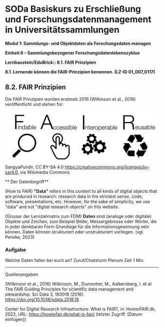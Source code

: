 <!--

author: Canan Hastik 
author: 
email:    
version:  v1
language: DE
lizenz: cc by
modultitel: Modul 1, Teil 1: Sammlungs- und Objektdaten als Forschungsdaten managen
eineit: 5
einheitstitel: Open Science in wissenschaftlichen Universitätssammlungen
lernziele:

icon:     https://raw.githubusercontent.com/chastik/Beratung_Dateityp_Bild/refs/heads/main/SODa-Logo_full.svg
link:     https://raw.githubusercontent.com/chastik/Beratung/refs/heads/main/soda.css

comment:  WissKi SODA OERs

-->

# SODa Basiskurs zu Erschließung und Forschungsdatenmanagement in Universitätssammlungen

**Modul 1: Sammlungs- und Objektdaten als Forschungsdaten managen**

**Einheit 6 – Sammlungsbezogener Forschungsdatenlebenszyklus**

**Lernbaustein/EduBrick:: 8.1. FAIR Prinzipien**

**8.1. Lernende können die FAIR-Prinzipien benennen. (LZ-ID 01_007_0117)**


## 8.2. FAIR Prinzipien

Die FAIR Prinzipien wurden erstmals 2016 (Wilkinson et al., 2016) veröffentlicht und stehen für: 

![](https://github.com/chastik/Beratung_Dateityp_Bild/blob/main/1024px-FAIR_data_principles.jpg)<!--width="100%"--> SangyaPundir, CC BY-SA 4.0 <https://creativecommons.org/licenses/by-sa/4.0>, via Wikimedia Commons


** Der Datenbegriff**

(How to FAIR) **"Data"** refers in this context to all kinds of digital objects that are produced in research: research data in the strictest sense, code, software, presentations, etc. However, for the sake of simplicity, we use "data" and not "digital research objects" on this website.

(Glossar der Lernzielmatrix zum FDM) **Daten** sind (analoge oder digitale) Objekte und Zeichen, zum Beispiel Bilder, Messergebnisse oder Wörter, die in jeder denkbaren Form Grundlage für die Informationsgewinnung sein können. Daten können strukturiert oder unstrukturiert vorliegen. (vgl. Persike, 2023)

### Aufgabe

Welche Daten fallen bei euch an?
Zuruf/Chatsturm
Plenum
Zeit 1 Min.

-----------
Quellenangaben

(Wilkinson et al., 2016) Wilkinson, M., Dumontier, M., Aalbersberg, I. et al. The FAIR Guiding Principles for scientific data management and stewardship. Sci Data 3, 160018 (2016). https://doi.org/10.1038/sdata.2016.18

Center for Digital Research Infrastructure: What is FAIR?, in: HowtoFAIR.dk, 2022, URL: https://howtofair.dk/what-is-fair/ (letzter Zugriff: [Datum einfügen])

